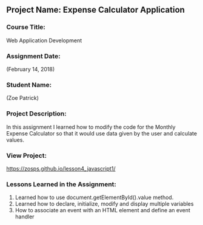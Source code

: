 ## Project Name:  Expense Calculator Application

### Course Title:
Web Application Development

### Assignment Date:  
(February 14, 2018)

### Student Name:  
(Zoe Patrick)

### Project Description:
In this assignment I learned how to modify the code for the Monthly Expense Calculator so that it would use data given by the user and calculate values.

### View Project:
https://zosps.github.io/lesson4_javascript1/

### Lessons Learned in the Assignment:
1. Learned how to use document.getElementById().value method.
2. Learned how to declare, initialize, modify and display multiple variables
3. How to associate an event with an HTML element and define an event handler


